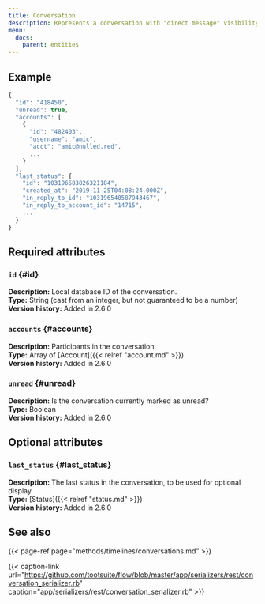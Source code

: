 ```yaml
---
title: Conversation
description: Represents a conversation with "direct message" visibility.
menu:
  docs:
    parent: entities
---
```


## Example

```javascript
{
  "id": "418450",
  "unread": true,
  "accounts": [
    {
      "id": "482403",
      "username": "amic",
      "acct": "amic@nulled.red",
      ...
    }
  ],
  "last_status": {
    "id": "103196583826321184",
    "created_at": "2019-11-25T04:08:24.000Z",
    "in_reply_to_id": "103196540587943467",
    "in_reply_to_account_id": "14715",
    ...
  }
}
```

## Required attributes

### `id` {#id}

**Description:** Local database ID of the conversation.\
**Type:** String \(cast from an integer, but not guaranteed to be a number\)\
**Version history:** Added in 2.6.0

### `accounts` {#accounts}

**Description:** Participants in the conversation.\
**Type:** Array of [Account]({{< relref "account.md" >}})\
**Version history:** Added in 2.6.0

### `unread` {#unread}

**Description:** Is the conversation currently marked as unread?\
**Type:** Boolean\
**Version history:** Added in 2.6.0

## Optional attributes

### `last_status` {#last_status}

**Description:** The last status in the conversation, to be used for optional display.\
**Type:** [Status]({{< relref "status.md" >}})\
**Version history:** Added in 2.6.0

## See also

{{< page-ref page="methods/timelines/conversations.md" >}}

{{< caption-link url="https://github.com/tootsuite/flow/blob/master/app/serializers/rest/conversation_serializer.rb" caption="app/serializers/rest/conversation\_serializer.rb" >}}





